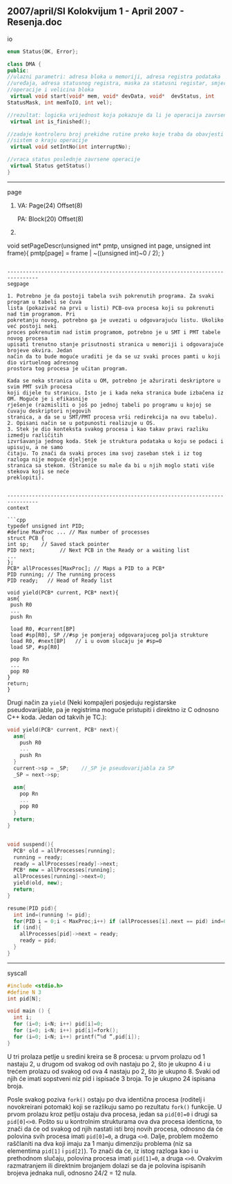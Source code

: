 2007/april/SI Kolokvijum 1 - April 2007 - Resenja.doc
--------------------------------------------------------------------------------
io
```cpp
enum Status{OK, Error};

class DMA {
public:
//ulazni parametri: adresa bloka u memoriji, adresa registra podataka
//uređaja, adresa statusnog registra, maska za statusni registar, smjer
//operacije i velicina bloka
 virtual void start(void* mem, void* devData, void*  devStatus, int
StatusMask, int memToIO, int vel);

//rezultat: logicka vrijednost koja pokazuje da li je operacija zavrsena
 virtual int is_finished();

//zadaje kontroleru broj prekidne rutine preko koje traba da obavjesti
//sistem o kraju operacije
 virtual void setIntNo(int interruptNo);

//vraca status poslednje zavrsene operacije
 virtual Status getStatus()
}

```

--------------------------------------------------------------------------------
page

1. VA: Page(24) Offset(8)

   PA: Block(20) Offset(8)
2. ```cpp
  void setPageDescr(unsigned int* pmtp, unsigned int page, unsigned int frame){
      pmtp[page] = frame | ~((unsigned int)~0 / 2);
  }
   ```

--------------------------------------------------------------------------------
segpage

1. Potrebno je da postoji tabela svih pokrenutih programa. Za svaki program u tabeli se čuva
lista (pokazivač na prvi u listi) PCB-ova procesa koji su pokrenuti nad tim programom. Pri
pokretanju novog, potrebno ga je uvezati u odgovarajuću listu. Ukoliko već postoji neki
proces pokrenutim nad istim programom, potrebno je u SMT i PMT tabele novog procesa
upisati trenutno stanje prisutnosti stranica u memoriji i odgovarajuće brojeve okvira. Jedan
način da to bude moguće uraditi je da se uz svaki proces pamti u koji dio virtuelnog adresnog
prostora tog procesa je učitan program.

   Kada se neka stranica učita u OM, potrebno je ažurirati deskriptore u svim PMT svih procesa
koji dijele tu stranicu. Isto je i kada neka stranica bude izbačena iz OM. Moguće je i efikasnije
rješenje (razmisliti o još po jednoj tabeli po programu u kojoj se čuvaju deskriptori njegovih
stranica, a da se u SMT/PMT procesa vrši redirekcija na ovu tabelu).
2. Opisani način se u potpunosti realizuje u OS.
3. Stek je dio konteksta svakog procesa i kao takav pravi razliku izmedju različitih
izvršavanja jednog koda. Stek je struktura podataka u koju se podaci i upisuju, a ne samo
čitaju. To znači da svaki proces ima svoj zaseban stek i iz tog razloga nije moguće djeljenje
stranica sa stekom. (Stranice su male da bi u njih moglo stati više stekova koji se neće
preklopiti).


--------------------------------------------------------------------------------
context

```cpp
typedef unsigned int PID;
#define MaxProc ... // Max number of processes
struct PCB {
  int sp;    // Saved stack pointer
  PID next;        // Next PCB in the Ready or a waiting list
  ...
};
PCB* allProcesses[MaxProc]; // Maps a PID to a PCB*
PID running; // The running process
PID ready;   // Head of Ready list

void yield(PCB* current, PCB* next){
  asm{
    push R0
    ...
    push Rn

    load R0, #current[BP]
    load #sp[R0], SP //#sp je pomjeraj odgovarajuceg polja strukture
    load R0, #next[BP]   // i u ovom slucaju je #sp=0
    load SP, #sp[R0]

    pop Rn
    ...
    pop R0
  }
  return;
}
```
Drugi način za `yield` (Neki kompajleri posjeduju registarske
pseudovarijable, pa je registrima moguće pristupiti i direktno iz C odnosno
C++ koda. Jedan od takvih je TC.):
```cpp
void yield(PCB* current, PCB* next){
  asm{
    push R0
    ...
    push Rn
  }
  current->sp = _SP;    //_SP je pseudovarijabla za SP
  _SP = next->sp;

  asm{
    pop Rn
    ...
    pop R0
  }
  return;
}


void suspend(){
  PCB* old = allProcesses[running];
  running = ready;
  ready = allProcesses[ready]->next;
  PCB* new = allProcesses[running];
  allProcesses[running]->next=0;
  yield(old, new);
  return;
}

resume(PID pid){
  int ind=(running != pid);
  for(PID i = 0;i < MaxProc;i++) if (allProcesses[i].next == pid) ind=0;
  if (ind){
    allProcesses[pid]->next = ready;
    ready = pid;
  }
}
```
--------------------------------------------------------------------------------
syscall

```cpp
#include <stdio.h>
#define N 3
int pid[N];

void main () {
  int i;
  for (i=0; i<N; i++) pid[i]=0;
  for (i=0; i<N; i++) pid[i]=fork();
  for (i=0; i<N; i++) printf(“%d ”,pid[i]);
}
```

U tri prolaza petlje u sredini kreira se 8 procesa: u prvom prolazu od 1 nastaju 2, u
drugom od svakog od ovih nastaju po 2, što je ukupno 4 i u trećem prolazu od svakog od ova
4 nastaju po 2, što je ukupno 8. Svaki od njih će imati sopstveni niz pid i ispisaće 3 broja. To
je ukupno 24 ispisana broja.

Posle svakog poziva `fork()`  ostaju po dva identična procesa (roditelj i novokreirani
potomak) koji se razlikuju samo po rezultatu `fork()`  funkcije. U prvom prolazu kroz petlju
ostaju dva procesa, jedan sa `pid[0]=0` i drugi sa `pid[0]<>0`. Pošto su u kontrolnim strukturama
ova dva procesa identicna, to znači da će od svakog od njih nastati isti broj novih procesa,
odnosno da će polovina svih procesa imati `pid[0]=0`, a druga `<>0`. Dalje, problem možemo
raščlaniti na dva koji imaju za 1 manju dimenziju problema (niz sa elementima `pid[1]`  i
`pid[2]`). To znači da će, iz istog razloga kao i u prethodnom slučaju, polovina procesa imati
`pid[1]=0`, a druga `<>0`. Ovakvim razmatranjem ili direktnim brojanjem dolazi se da je
polovina ispisanih brojeva jednaka nuli, odnosno 24/2 = 12 nula.
